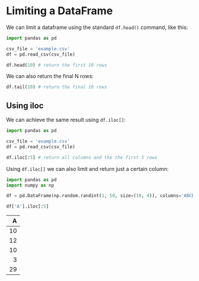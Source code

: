 # Limiting a DataFrame

We can limit a dataframe using the standard `df.head()` command, like this:

```python
import pandas as pd

csv_file = 'example.csv'
df = pd.read_csv(csv_file)

df.head(10) # return the first 10 rows
```

We can also return the final N rows:

```python
df.tail(10) # return the final 10 rows
```

## Using iloc

We can achieve the same result using `df.iloc[]`:

```python
import pandas as pd

csv_file = 'example.csv'
df = pd.read_csv(csv_file)

df.iloc[:5] # return all columns and the the first 5 rows
```

Using `df.iloc[]` we can also limit and return just a certain column:

```python
import pandas as pd
import numpy as np 

df = pd.DataFrame(np.random.randint(1, 50, size=(10, 4)), columns='ABCD')

df['A'].iloc[:5]
```

|   A |
|----:|
|  10 |
|  12 |
|  10 |
|   3 |
|  29 |
